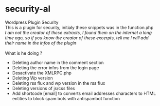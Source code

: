 # security-al
Wordpress Plugin Security<br/>
This is a plugin for security, initialy these snippets was in the function.php
<br/>
<em>I am not the creator of these extracts, I found them on the internet a long time ago, so if you know the creator of these excerpts, tell me I will add their name in the infos of the plugin</em>
<br/><br/>
What is he doing ? 
- Deleting author name in the comment section
- Deleting the error infos from the login page 
- Desactivate the XMLRPC.php
- Deleting Wp version
- Deleting rss flux and wp version in the rss flux
- Deleting versions of js/css files
- Add shortcode [email] to converts email addresses characters to HTML entities to block spam bots with antispambot function
